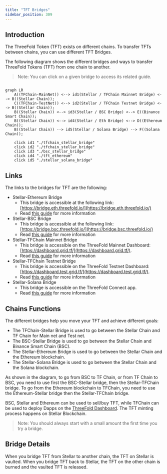 ```yaml
---
title: "TFT Bridges"
sidebar_position: 309
---
```






## Introduction

The ThreeFold Token (TFT) exists on different chains. To transfer TFTs between chains, you can use different TFT Bridges.

The following diagram shows the different bridges and ways to transfer ThreeFold Tokens (TFT) from one chain to another. 

> Note: You can click on a given bridge to access its related guide.

```mermaid

graph LR
    A((TFChain-MainNet)) <--> id1(Stellar / TFChain Mainnet Bridge) <--> B((Stellar Chain));
    C((TFChain-TestNet)) <--> id2(Stellar / TFChain Testnet Bridge) <--> B((Stellar Chain));
    B((Stellar Chain)) <--> id3(Stellar / BSC Bridge) <--> E((Binance Smart Chain));
    B((Stellar Chain)) <--> id4(Stellar / Eth Bridge) <--> D((Ethereum Chain));
    B((Stellar Chain)) --> id5(Stellar / Solana Bridge) --> F((Solana Chain));

    click id1 "./tfchain_stellar_bridge"
    click id2 "./tfchain_stellar_bridge"
    click id3 "./bsc_stellar_bridge"
    click id4 "./tft_ethereum"
    click id5 "./stellar_solana_bridge"

```

## Links

The links to the bridges for TFT are the following:

* Stellar-Ethereum Bridge
  * This bridge is accessible at the following link: [https://bridge.eth.threefold.io/](https://bridge.eth.threefold.io/)
  * Read [this guide](tft_ethereum) for more information
* Stellar-BSC Bridge
  * This bridge is accessible at the following link: [https://bridge.bsc.threefold.io/](https://bridge.bsc.threefold.io/)
  * Read [this guide](./bsc_stellar_bridge) for more information
* Stellar-TFChain Mainnet Bridge
  * This bridge is accessible on the ThreeFold Mainnet Dashboard: [https://dashboard.grid.tf/](https://dashboard.grid.tf/). 
  * Read [this guide](./tfchain_stellar_bridge) for more information
* Stellar-TFChain Testnet Bridge
  * This bridge is accessible on the ThreeFold Testnet Dashboard: [https://dashboard.test.grid.tf/](https://dashboard.test.grid.tf/).
  * Read [this guide](./tfchain_stellar_bridge) for more information
* Stellar-Solana Bridge
  * This bridge is accessible on the ThreeFold Connect app.
  * Read [this guide](stellar_solana_bridge/stellar_solana_bridge) for more information

## Chains Functions

The different bridges help you move your TFT and achieve different goals:

* The TFChain-Stellar Bridge is used to go between the Stellar Chain and TF Chain for Main net and Test net.
* The BSC-Stellar Bridge is used to go between the Stellar Chain and Binance Smart Chain (BSC).
* The Stellar-Ethereum Bridge is used to go between the Stellar Chain and the Ethereum blockchain.
* The Stellar-Solana Bridge is used to go between the Stellar Chain and the Solana blockchain.

As shown in the diagram, to go from BSC to TF Chain, or from TF Chain to BSC, you need to use first the BSC-Stellar bridge, then the Stellar-TFChain bridge. To go from the Ethereum blockchain to TFChain, you need to use the Ethereum-Stellar bridge then the Stellar-TFChain bridge.

BSC, Stellar and Ethereum can be used to sell/buy TFT, while TFChain can be used to deploy Dapps on the [ThreeFold Dashboard](https://dashboard.grid.tf). The TFT minting process happens on Stellar Blockchain.

> Note: You should always start with a small amount the first time you try a bridge.

## Bridge Details

When you bridge TFT from Stellar to another chain, the TFT on Stellar is vaulted. When you bridge TFT back to Stellar, the TFT on the other chain is burned and the vaulted TFT is released.